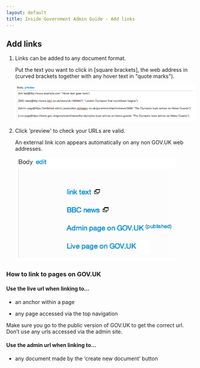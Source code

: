 ```yaml
---
layout: default
title: Inside Government Admin Guide - Add links
---
```


## Add links

1. Links can be added to any document format.

	Put the text you want to click in [square brackets], the web address in (curved brackets together with any hover text in "quote marks").

	![Add links 1](add-links-1.png)

2. Click 'preview' to check your URLs are valid.

	An external link icon appears automatically on any non GOV.UK web addresses.

	![Add links 2](add-links-2.png)
	
### How to link to pages on GOV.UK

#### Use the live url when linking to…

* an anchor within a page
	
* any page accessed via the top navigation
	
Make sure you go to the public version of GOV.UK to get the correct url. Don’t use any urls accessed via the admin site.


#### Use the admin url when linking to...

* any document made by the ‘create new document’ button